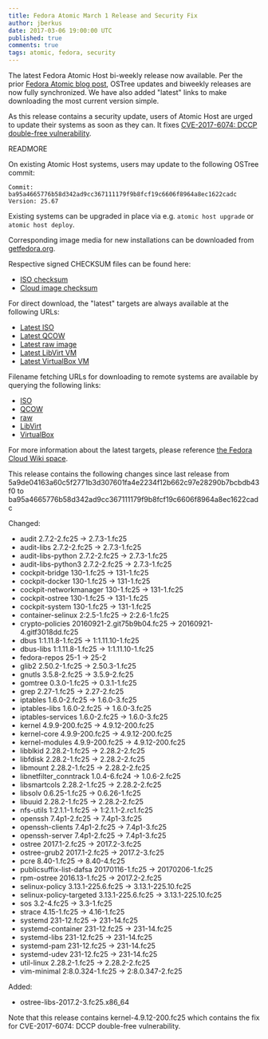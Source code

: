 ```yaml
---
title: Fedora Atomic March 1 Release and Security Fix
author: jberkus
date: 2017-03-06 19:00:00 UTC
published: true
comments: true
tags: atomic, fedora, security
---
```


The latest Fedora Atomic Host bi-weekly release now available.  Per the prior [Fedora Atomic blog post](/blog/2017/02/matching-fedora-ostree-released-content-with-each-2week-atomic-release/), OSTree updates and biweekly releases are now fully synchronized.  We have also added "latest" links to make downloading the most current version simple.

As this release contains a security update, users of Atomic Host are urged to update their systems as soon as they can. It fixes [CVE-2017-6074: DCCP double-free vulnerability](https://access.redhat.com/security/cve/cve-2017-6074).

READMORE

On existing Atomic Host systems, users may update to the following OSTree commit:

```
Commit: ba95a4665776b58d342ad9cc367111179f9b8fcf19c6606f8964a8ec1622cadc
Version: 25.67
```

Existing systems can be upgraded in place via e.g. `atomic host upgrade` or
`atomic host deploy`.

Corresponding image media for new installations can be downloaded from [getfedora.org](https://getfedora.org/en/cloud/download/atomic.html).

Respective signed CHECKSUM files can be found here:

* [ISO checksum](https://alt.fedoraproject.org/pub/alt/atomic/stable/Fedora-Atomic-25-20170228.0/Atomic/x86_64/iso/Fedora-Atomic-25-20170228.0-x86_64-CHECKSUM)
* [Cloud image checksum](https://alt.fedoraproject.org/pub/alt/atomic/stable/Fedora-Atomic-25-20170228.0/CloudImages/x86_64/images/Fedora-CloudImages-25-20170228.0-x86_64-CHECKSUM)

For direct download, the "latest" targets are always available at the following URLs:

* [Latest ISO](https://getfedora.org/atomic_iso_latest)
* [Latest QCOW](https://getfedora.org/atomic_qcow2_latest)
* [Latest raw image](https://getfedora.org/atomic_raw_latest)
* [Latest LibVirt VM](https://getfedora.org/atomic_vagrant_libvirt_latest)
* [Latest VirtualBox VM](https://getfedora.org/atomic_vagrant_virtualbox_latest)

Filename fetching URLs for downloading to remote systems are available by querying the following links:

* [ISO](https://getfedora.org/atomic_iso_latest_filename)
* [QCOW](https://getfedora.org/atomic_qcow2_latest_filename)
* [raw](https://getfedora.org/atomic_raw_latest_filename)
* [LibVirt](https://getfedora.org/atomic_vagrant_libvirt_latest_filename)
* [VirtualBox](https://getfedora.org/atomic_vagrant_virtualbox_latest_filename)

For more information about the latest targets, please reference [the Fedora
Cloud Wiki space](https://fedoraproject.org/wiki/Cloud#Quick_Links).

This release contains the following changes since last release from
5a9de04163a60c5f2771b3d307601fa4e2234f12b662c97e28290b7bcbdb43f0 to
ba95a4665776b58d342ad9cc367111179f9b8fcf19c6606f8964a8ec1622cadc

Changed:

* audit 2.7.2-2.fc25 -> 2.7.3-1.fc25
* audit-libs 2.7.2-2.fc25 -> 2.7.3-1.fc25
* audit-libs-python 2.7.2-2.fc25 -> 2.7.3-1.fc25
* audit-libs-python3 2.7.2-2.fc25 -> 2.7.3-1.fc25
* cockpit-bridge 130-1.fc25 -> 131-1.fc25
* cockpit-docker 130-1.fc25 -> 131-1.fc25
* cockpit-networkmanager 130-1.fc25 -> 131-1.fc25
* cockpit-ostree 130-1.fc25 -> 131-1.fc25
* cockpit-system 130-1.fc25 -> 131-1.fc25
* container-selinux 2:2.5-1.fc25 -> 2:2.6-1.fc25
* crypto-policies 20160921-2.git75b9b04.fc25 -> 20160921-4.gitf3018dd.fc25
* dbus 1:1.11.8-1.fc25 -> 1:1.11.10-1.fc25
* dbus-libs 1:1.11.8-1.fc25 -> 1:1.11.10-1.fc25
* fedora-repos 25-1 -> 25-2
* glib2 2.50.2-1.fc25 -> 2.50.3-1.fc25
* gnutls 3.5.8-2.fc25 -> 3.5.9-2.fc25
* gomtree 0.3.0-1.fc25 -> 0.3.1-1.fc25
* grep 2.27-1.fc25 -> 2.27-2.fc25
* iptables 1.6.0-2.fc25 -> 1.6.0-3.fc25
* iptables-libs 1.6.0-2.fc25 -> 1.6.0-3.fc25
* iptables-services 1.6.0-2.fc25 -> 1.6.0-3.fc25
* kernel 4.9.9-200.fc25 -> 4.9.12-200.fc25
* kernel-core 4.9.9-200.fc25 -> 4.9.12-200.fc25
* kernel-modules 4.9.9-200.fc25 -> 4.9.12-200.fc25
* libblkid 2.28.2-1.fc25 -> 2.28.2-2.fc25
* libfdisk 2.28.2-1.fc25 -> 2.28.2-2.fc25
* libmount 2.28.2-1.fc25 -> 2.28.2-2.fc25
* libnetfilter_conntrack 1.0.4-6.fc24 -> 1.0.6-2.fc25
* libsmartcols 2.28.2-1.fc25 -> 2.28.2-2.fc25
* libsolv 0.6.25-1.fc25 -> 0.6.26-1.fc25
* libuuid 2.28.2-1.fc25 -> 2.28.2-2.fc25
* nfs-utils 1:2.1.1-1.fc25 -> 1:2.1.1-2.rc1.fc25
* openssh 7.4p1-2.fc25 -> 7.4p1-3.fc25
* openssh-clients 7.4p1-2.fc25 -> 7.4p1-3.fc25
* openssh-server 7.4p1-2.fc25 -> 7.4p1-3.fc25
* ostree 2017.1-2.fc25 -> 2017.2-3.fc25
* ostree-grub2 2017.1-2.fc25 -> 2017.2-3.fc25
* pcre 8.40-1.fc25 -> 8.40-4.fc25
* publicsuffix-list-dafsa 20170116-1.fc25 -> 20170206-1.fc25
* rpm-ostree 2016.13-1.fc25 -> 2017.2-2.fc25
* selinux-policy 3.13.1-225.6.fc25 -> 3.13.1-225.10.fc25
* selinux-policy-targeted 3.13.1-225.6.fc25 -> 3.13.1-225.10.fc25
* sos 3.2-4.fc25 -> 3.3-1.fc25
* strace 4.15-1.fc25 -> 4.16-1.fc25
* systemd 231-12.fc25 -> 231-14.fc25
* systemd-container 231-12.fc25 -> 231-14.fc25
* systemd-libs 231-12.fc25 -> 231-14.fc25
* systemd-pam 231-12.fc25 -> 231-14.fc25
* systemd-udev 231-12.fc25 -> 231-14.fc25
* util-linux 2.28.2-1.fc25 -> 2.28.2-2.fc25
* vim-minimal 2:8.0.324-1.fc25 -> 2:8.0.347-2.fc25

Added:

* ostree-libs-2017.2-3.fc25.x86_64

Note that this release contains kernel-4.9.12-200.fc25 which contains
the fix for CVE-2017-6074: DCCP double-free vulnerability.
